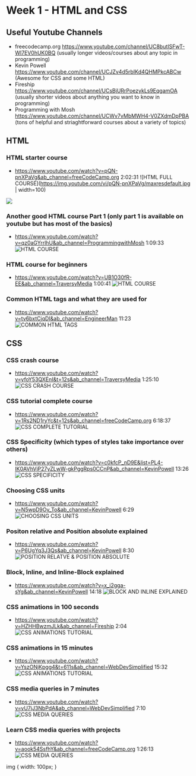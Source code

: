 # Week 1 - HTML and CSS

## Useful Youtube Channels
- freecodecamp.org https://www.youtube.com/channel/UC8butISFwT-Wl7EV0hUK0BQ (usually longer videos/courses about any topic in programming)
- Kevin Powell https://www.youtube.com/channel/UCJZv4d5rbIKd4QHMPkcABCw (Awesome for CSS and some HTML)
- Fireship https://www.youtube.com/channel/UCsBjURrPoezykLs9EqgamOA (usually shorter videos about anything you want to know in programming)
- Programming with Mosh https://www.youtube.com/channel/UCWv7vMbMWH4-V0ZXdmDpPBA (tons of helpful and striaghtforward courses about a variety of topics)


## HTML

### HTML starter course
- https://www.youtube.com/watch?v=pQN-pnXPaVg&ab_channel=freeCodeCamp.org 2:02:31
![HTML FULL COURSE](https://img.youtube.com/vi/pQN-pnXPaVg/maxresdefault.jpg | width=100)
<img src="https://img.youtube.com/vi/pQN-pnXPaVg/maxresdefault.jpg">

### Another good HTML course Part 1 (only part 1 is available on youtube but has most of the basics)
- https://www.youtube.com/watch?v=qz0aGYrrlhU&ab_channel=ProgrammingwithMosh 1:09:33
![HTML COURSE](https://img.youtube.com/vi/qz0aGYrrlhU/maxresdefault.jpg)

### HTML course for beginners
- https://www.youtube.com/watch?v=UB1O30fR-EE&ab_channel=TraversyMedia 1:00:41
![HTML COURSE](https://img.youtube.com/vi/UB1O30fR-EE/maxresdefault.jpg)

### Common HTML tags and what they are used for
- https://www.youtube.com/watch?v=tv6bxtCjqDI&ab_channel=EngineerMan 11:23
![COMMON HTML TAGS](https://img.youtube.com/vi/tv6bxtCjqDI/maxresdefault.jpg)


## CSS

### CSS crash course
- https://www.youtube.com/watch?v=yfoY53QXEnI&t=12s&ab_channel=TraversyMedia 1:25:10
![CSS CRASH COURSE](https://img.youtube.com/vi/yfoY53QXEnI/maxresdefault.jpg)

### CSS tutorial complete course
- https://www.youtube.com/watch?v=1Rs2ND1ryYc&t=12s&ab_channel=freeCodeCamp.org 6:18:37
![CSS COMPLETE TUTORIAL](https://img.youtube.com/vi/1Rs2ND1ryYc/maxresdefault.jpg)

### CSS Specificity (which types of styles take importance over others)
- https://www.youtube.com/watch?v=c0kfcP_nD9E&list=PL4-IK0AVhVjP27yZLwW-gkPggRps0CCnP&ab_channel=KevinPowell 13:26
![CSS SPECIFICITY](https://img.youtube.com/vi/c0kfcP_nD9E/maxresdefault.jpg)

### Choosing CSS units
- https://www.youtube.com/watch?v=N5wpD9Ov_To&ab_channel=KevinPowell 6:29
![CHOOSING CSS UNITS](https://img.youtube.com/vi/N5wpD9Ov_To/maxresdefault.jpg)

### Positon relative and Position absolute explained
- https://www.youtube.com/watch?v=P6UgYq3J3Qs&ab_channel=KevinPowell 8:30
![POSITION RELATVE & POSITION ABSOLUTE](https://img.youtube.com/vi/P6UgYq3J3Qs/maxresdefault.jpg)

### Block, Inline, and Inline-Block explained
- https://www.youtube.com/watch?v=x_i2gga-sYg&ab_channel=KevinPowell 14:18
![BLOCK AND INLINE EXPLAINED](https://img.youtube.com/vi/x_i2gga-sYg/maxresdefault.jpg)

### CSS animations in 100 seconds 
- https://www.youtube.com/watch?v=HZHHBwzmJLk&ab_channel=Fireship 2:04
![CSS ANIMATIONS TUTORIAL](https://img.youtube.com/vi/HZHHBwzmJLk/maxresdefault.jpg)

### CSS animations in 15 minutes
- https://www.youtube.com/watch?v=YszONjKpgg4&t=611s&ab_channel=WebDevSimplified 15:32
![CSS ANIMATIONS TUTORIAL](https://img.youtube.com/vi/YszONjKpgg4/maxresdefault.jpg)

### CSS media queries in 7 minutes
- https://www.youtube.com/watch?v=yU7jJ3NbPdA&ab_channel=WebDevSimplified 7:10
![CSS MEDIA QUERIES](https://img.youtube.com/vi/yU7jJ3NbPdA/maxresdefault.jpg)

### Learn CSS media queries with projects
- https://www.youtube.com/watch?v=aook54SsfhY&ab_channel=freeCodeCamp.org 1:26:13 
![CSS MEDIA QUERIES](https://img.youtube.com/vi/aook54SsfhY/maxresdefault.jpg)

img {
    width: 100px;
}

